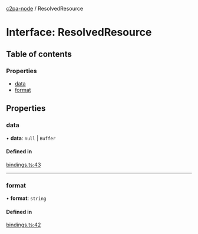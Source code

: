 [c2pa-node](../README.md) / ResolvedResource

# Interface: ResolvedResource

## Table of contents

### Properties

- [data](ResolvedResource.md#data)
- [format](ResolvedResource.md#format)

## Properties

### data

• **data**: ``null`` \| `Buffer`

#### Defined in

[bindings.ts:43](https://github.com/dkozma/c2pa-node/blob/297f458/js-src/bindings.ts#L43)

___

### format

• **format**: `string`

#### Defined in

[bindings.ts:42](https://github.com/dkozma/c2pa-node/blob/297f458/js-src/bindings.ts#L42)
